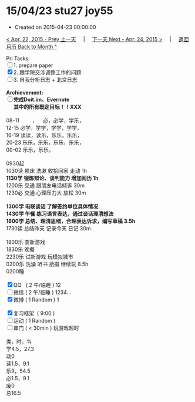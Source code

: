 # 15/04/23 stu27 joy55

- Created on 2015-04-23 00:00:00

[< Apr. 22, 2015 - Prev 上一天](_archived/lifelogs/2015/04/d22.md) &nbsp; &nbsp; | &nbsp; &nbsp; [下一天 Next - Apr. 24, 2015 >](_archived/lifelogs/2015/04/d24.md) &nbsp; &nbsp; |  &nbsp; &nbsp; [返回月历 Back to Month ^](_archived/lifelogs/2015/04/index.md)
<br/><div>Pri Tasks:<br/><input type="checkbox" />1. prepare paper</div>    <div><input type="checkbox" checked="true" />2. 跟学院交涉调整工作的问题</div>    <div><input type="checkbox" />3. 自我分析日志 + 北京日志</div>    <div><br/></div>    <div><b>Archievement:</b></div>    <div><b><input type="checkbox" />完成Doit.im、</b><b>Evernote</b></div>    <div><b>      其中的</b><b>所有</b><b>既定目标！！</b><b>XXX</b></div>    <div>        <div><br/></div>08-11         ，    必，必学，学乐，<br/>12-15 必学，学学，学学，学学，<br/>16-19 读读，读乐，乐乐，乐乐，<br/>20-23 乐乐，乐乐，乐乐，乐乐，    </div>    <div>00-02 乐乐，乐乐。<br/>        <div><br/></div>0930起<br/>1030读 赖床 洗漱 收拾回家 走动 1h    </div>    <div><b>1130学 </b><b>锻炼</b><b>辩论、谈判能力 增加阅历 1h </b></div>    <div>1200乐 交通 跟朋友电话倾诉 30m</div>    <div>1230必 交通 心理压力大 放松 30m </div>    <div><br/></div>    <div><b>1300学 电联谈话 了解签约单位具体情况</b></div>    <div><b>1430学 午餐 练习语言表达，通过谈话理清想法</b></div>    <div><b>1600学 总结、理清思绪，合理表达诉求，编写草稿 3.5h</b></div>    <div>1730读 总结昨天 记录今天 日记 30m</div>    <div><br/></div>    <div>1800乐 查新游戏 </div>    <div>1830乐 晚餐</div>    <div>2230乐 试新游戏 玩模拟城市</div><div>0200乐 洗澡 听书 拾掇 继续玩 8.5h</div><div>0200睡</div>    <div><br/></div>    <div><input type="checkbox" checked="true" />QQ   ( 2 午/临睡 ) 12<br/><input type="checkbox" />微信 ( 2 午/临睡 ) 1234...</div>    <div><input type="checkbox" checked="true" />微博 ( 1 Random ) 1</div>    <div><br/></div>    <div><input type="checkbox" checked="true" />复习框架  ( 9:00 ) <br/></div>    <div><input type="checkbox" />运动 ( 1 Random ) </div>    <div><input type="checkbox" />串门 ( < 30min ) 玩游戏超时</div>    <div>        <div><br/></div>类，时，%<br/>学4.5，27.3<br/>动0<br/>读1.5，9.1<br/>乐9，54.5<br/>必1.5，9.1<br/>废0<br/>总16.5</div>
